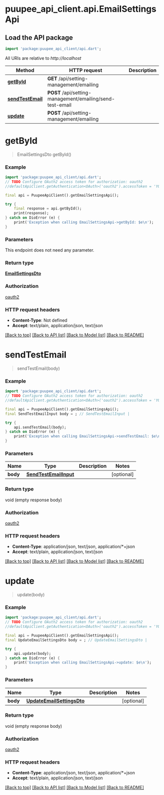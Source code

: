 # puupee_api_client.api.EmailSettingsApi

## Load the API package
```dart
import 'package:puupee_api_client/api.dart';
```

All URIs are relative to *http://localhost*

Method | HTTP request | Description
------------- | ------------- | -------------
[**getById**](EmailSettingsApi.md#getbyid) | **GET** /api/setting-management/emailing | 
[**sendTestEmail**](EmailSettingsApi.md#sendtestemail) | **POST** /api/setting-management/emailing/send-test-email | 
[**update**](EmailSettingsApi.md#update) | **POST** /api/setting-management/emailing | 


# **getById**
> EmailSettingsDto getById()



### Example
```dart
import 'package:puupee_api_client/api.dart';
// TODO Configure OAuth2 access token for authorization: oauth2
//defaultApiClient.getAuthentication<OAuth>('oauth2').accessToken = 'YOUR_ACCESS_TOKEN';

final api = PuupeeApiClient().getEmailSettingsApi();

try {
    final response = api.getById();
    print(response);
} catch on DioError (e) {
    print('Exception when calling EmailSettingsApi->getById: $e\n');
}
```

### Parameters
This endpoint does not need any parameter.

### Return type

[**EmailSettingsDto**](EmailSettingsDto.md)

### Authorization

[oauth2](../README.md#oauth2)

### HTTP request headers

 - **Content-Type**: Not defined
 - **Accept**: text/plain, application/json, text/json

[[Back to top]](#) [[Back to API list]](../README.md#documentation-for-api-endpoints) [[Back to Model list]](../README.md#documentation-for-models) [[Back to README]](../README.md)

# **sendTestEmail**
> sendTestEmail(body)



### Example
```dart
import 'package:puupee_api_client/api.dart';
// TODO Configure OAuth2 access token for authorization: oauth2
//defaultApiClient.getAuthentication<OAuth>('oauth2').accessToken = 'YOUR_ACCESS_TOKEN';

final api = PuupeeApiClient().getEmailSettingsApi();
final SendTestEmailInput body = ; // SendTestEmailInput | 

try {
    api.sendTestEmail(body);
} catch on DioError (e) {
    print('Exception when calling EmailSettingsApi->sendTestEmail: $e\n');
}
```

### Parameters

Name | Type | Description  | Notes
------------- | ------------- | ------------- | -------------
 **body** | [**SendTestEmailInput**](SendTestEmailInput.md)|  | [optional] 

### Return type

void (empty response body)

### Authorization

[oauth2](../README.md#oauth2)

### HTTP request headers

 - **Content-Type**: application/json, text/json, application/*+json
 - **Accept**: text/plain, application/json, text/json

[[Back to top]](#) [[Back to API list]](../README.md#documentation-for-api-endpoints) [[Back to Model list]](../README.md#documentation-for-models) [[Back to README]](../README.md)

# **update**
> update(body)



### Example
```dart
import 'package:puupee_api_client/api.dart';
// TODO Configure OAuth2 access token for authorization: oauth2
//defaultApiClient.getAuthentication<OAuth>('oauth2').accessToken = 'YOUR_ACCESS_TOKEN';

final api = PuupeeApiClient().getEmailSettingsApi();
final UpdateEmailSettingsDto body = ; // UpdateEmailSettingsDto | 

try {
    api.update(body);
} catch on DioError (e) {
    print('Exception when calling EmailSettingsApi->update: $e\n');
}
```

### Parameters

Name | Type | Description  | Notes
------------- | ------------- | ------------- | -------------
 **body** | [**UpdateEmailSettingsDto**](UpdateEmailSettingsDto.md)|  | [optional] 

### Return type

void (empty response body)

### Authorization

[oauth2](../README.md#oauth2)

### HTTP request headers

 - **Content-Type**: application/json, text/json, application/*+json
 - **Accept**: text/plain, application/json, text/json

[[Back to top]](#) [[Back to API list]](../README.md#documentation-for-api-endpoints) [[Back to Model list]](../README.md#documentation-for-models) [[Back to README]](../README.md)


